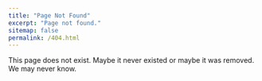 ```yaml
---
title: "Page Not Found"
excerpt: "Page not found."
sitemap: false
permalink: /404.html
---
```


This page does not exist. Maybe it never existed or maybe it was removed. We may never know.

<script>
  var GOOG_FIXURL_LANG = 'en';
  var GOOG_FIXURL_SITE = '{{ site.url }}'
</script>
<script src="https://linkhelp.clients.google.com/tbproxy/lh/wm/fixurl.js">
</script>
